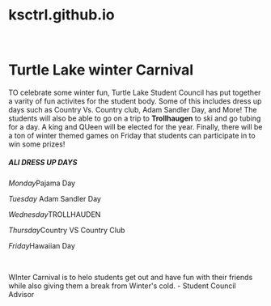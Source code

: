 # ksctrl.github.io
<html>
<head>
<title>WINTER CARNIVAL</title>
</head>
<br>
<body>
<h1>Turtle Lake winter Carnival</h1>
<p>TO celebrate some winter fun, Turtle Lake Student Council has put together a varity of fun activites for the student body. Some of this includes dress up days such as Country Vs. Country club, Adam Sandler Day, and More! The students will also be able to go on a trip to <strong>Trollhaugen</strong> to ski and go tubing for a day. A king and QUeen will be elected for the year. Finally, there will be a ton of winter themed games on Friday that students can participate in to win some prizes!</p>
<h5>ALl DRESS UP DAYS</h5>
<p><i>Monday</i>Pajama Day</p>
<p><i>Tuesday</i> Adam Sandler Day</p>
<p><i>Wednesday</i>TROLLHAUDEN</p>
<p><i>Thursday</i>Country VS Country Club</p>
<p><i>Friday</i>Hawaiian Day</p>
<br>
<p>WInter Carnival is to helo students get out and have fun with their friends while also giving them a break from Winter's cold. - Student Council Advisor</p>
</body>
</html>
